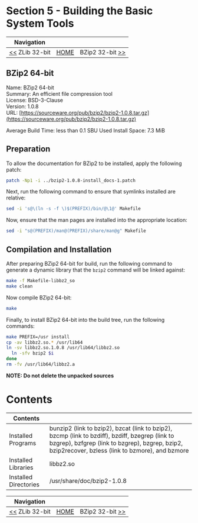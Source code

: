 # Section 5 - Building the Basic System Tools

| Navigation |||
| --- | --- | ---: |
| [<<](./ZLib32bit.md) ZLib 32-bit | [HOME](../README.md) | BZip2 32-bit [>>](./BZip232bit.md) |

## BZip2 64-bit

Name: BZip2 64-bit<br />
Summary: An efficient file compression tool<br />
License: BSD-3-Clause<br />
Version: 1.0.8<br />
URL: [https://sourceware.org/pub/bzip2/bzip2-1.0.8.tar.gz](https://sourceware.org/pub/bzip2/bzip2-1.0.8.tar.gz)<br />

Average Build Time: less than 0.1 SBU
Used Install Space: 7.3 MiB

## Preparation

To allow the documentation for BZip2 to be installed, apply the following patch:

```bash
patch -Np1 -i ../bzip2-1.0.8-install_docs-1.patch
```

Next, run the following command to ensure that symlinks installed are relative:

```bash
sed -i 's@\(ln -s -f \)$(PREFIX)/bin/@\1@' Makefile
```

Now, ensure that the man pages are installed into the appropriate location:

```bash
sed -i "s@(PREFIX)/man@(PREFIX)/share/man@g" Makefile
```

## Compilation and Installation

After preparing BZip2 64-bit for build, run the following command to generate a dynamic library that the `bzip2` command will be linked against:

```bash
make -f Makefile-libbz2_so
make clean
```

Now compile BZip2 64-bit:

```bash
make
```

Finally, to install BZip2 64-bit into the build tree, run the following commands:

```bash
make PREFIX=/usr install
cp -av libbz2.so.* /usr/lib64
ln -sv libbz2.so.1.0.8 /usr/lib64/libbz2.so
  ln -sfv bzip2 $i
done
rm -fv /usr/lib64/libbz2.a
```

**NOTE: Do not delete the unpacked sources**

# Contents

| Contents | |
| --- | --- |
| Installed Programs | bunzip2 (link to bzip2), bzcat (link to bzip2), bzcmp (link to bzdiff), bzdiff, bzegrep (link to bzgrep), bzfgrep (link to bzgrep), bzgrep, bzip2, bzip2recover, bzless (link to bzmore), and bzmore |
| Installed Libraries | libbz2.so |
| Installed Directories | /usr/share/doc/bzip2-1.0.8 |

| Navigation |||
| --- | --- | ---: |
| [<<](./ZLib32bit.md) ZLib 32-bit | [HOME](../README.md) | BZip2 32-bit [>>](./BZip232bit.md) |
